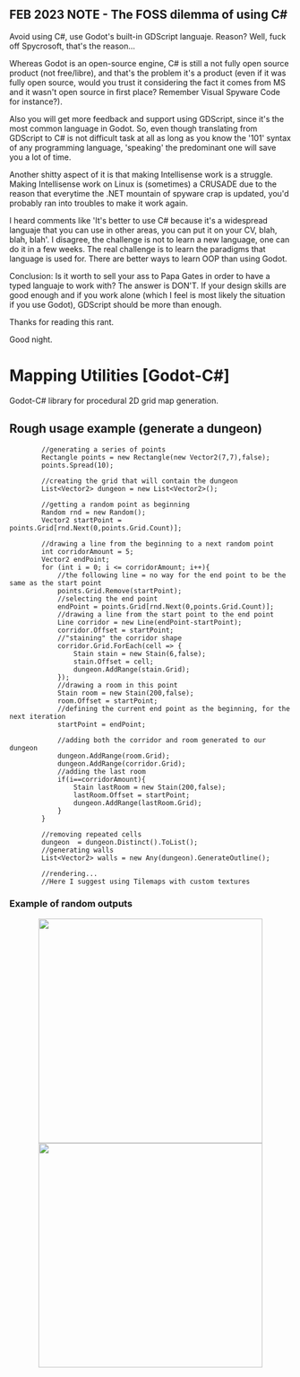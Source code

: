 ## FEB 2023 NOTE - The FOSS dilemma of using C#
<p>Avoid using C#, use Godot's built-in GDScript languaje. Reason? Well, fuck off Spycrosoft, that's the reason...</p>
<p>Whereas Godot is an open-source engine, C# is still a not fully open source product (not free/libre), and that's the problem it's a product (even if it was fully open source, would you trust it considering the fact it comes from MS and it wasn't open source in first place? Remember Visual Spyware Code for instance?).</p>
<p>Also you will get more feedback and support using GDScript, since it's the most common language in Godot. So, even though translating from GDScript to C# is not difficult task at all as long as you know the '101' syntax of any programming language, 'speaking' the predominant one will save you a lot of time.</p>
<p>Another shitty aspect of it is that making Intellisense work is a struggle. Making Intellisense work on Linux is (sometimes) a CRUSADE due to the reason that everytime the .NET mountain of spyware crap is updated, you'd probably ran into troubles to make it work again.</p>
<p>I heard comments like 'It's better to use C# because it's a widespread languaje that you can use in other areas, you can put it on your CV, blah, blah, blah'. I disagree, the challenge is not to learn a new language, one can do it in a few weeks. The real challenge is to learn the paradigms that language is used for. There are better ways to learn OOP than using Godot.</p>
<p>Conclusion: Is it worth to sell your ass to Papa Gates in order to have a typed languaje to work with? The answer is DON'T. If your design skills are good enough and if you work alone (which I feel is most likely the situation if you use Godot), GDScript should be more than enough.</p>
<p>Thanks for reading this rant.</p>
<p>Good night.</p>


# Mapping Utilities [Godot-C#]
Godot-C# library for procedural 2D grid map generation.

## Rough usage example (generate a dungeon)
```
		//generating a series of points
		Rectangle points = new Rectangle(new Vector2(7,7),false);
		points.Spread(10);

		//creating the grid that will contain the dungeon
		List<Vector2> dungeon = new List<Vector2>();

		//getting a random point as beginning
		Random rnd = new Random();
		Vector2 startPoint = points.Grid[rnd.Next(0,points.Grid.Count)];

		//drawing a line from the beginning to a next random point
		int corridorAmount = 5;
		Vector2 endPoint;
		for (int i = 0; i <= corridorAmount; i++){
			//the following line = no way for the end point to be the same as the start point
			points.Grid.Remove(startPoint);
			//selecting the end point
			endPoint = points.Grid[rnd.Next(0,points.Grid.Count)];
			//drawing a line from the start point to the end point
			Line corridor = new Line(endPoint-startPoint);
			corridor.Offset = startPoint;
			//"staining" the corridor shape
			corridor.Grid.ForEach(cell => {
				Stain stain = new Stain(6,false);
				stain.Offset = cell;
				dungeon.AddRange(stain.Grid);
			});
			//drawing a room in this point
			Stain room = new Stain(200,false);
			room.Offset = startPoint;
			//defining the current end point as the beginning, for the next iteration
			startPoint = endPoint;

			//adding both the corridor and room generated to our dungeon
			dungeon.AddRange(room.Grid);
			dungeon.AddRange(corridor.Grid);
			//adding the last room
			if(i==corridorAmount){ 
				Stain lastRoom = new Stain(200,false);
				lastRoom.Offset = startPoint;
				dungeon.AddRange(lastRoom.Grid);
			}
		}

		//removing repeated cells
		dungeon  = dungeon.Distinct().ToList();
		//generating walls
		List<Vector2> walls = new Any(dungeon).GenerateOutline();

		//rendering...
		//Here I suggest using Tilemaps with custom textures
```
### Example of random outputs
<p align="center">
	<img width="400" height="400" src="https://user-images.githubusercontent.com/47353542/158003020-0b9fb7e1-1037-4cdf-9126-c7a912780318.jpg">
	<img width="400" height="400" src="https://user-images.githubusercontent.com/47353542/158003022-da68ab6c-42e4-4eef-8834-9078ab6af0d8.jpg">
</p>

